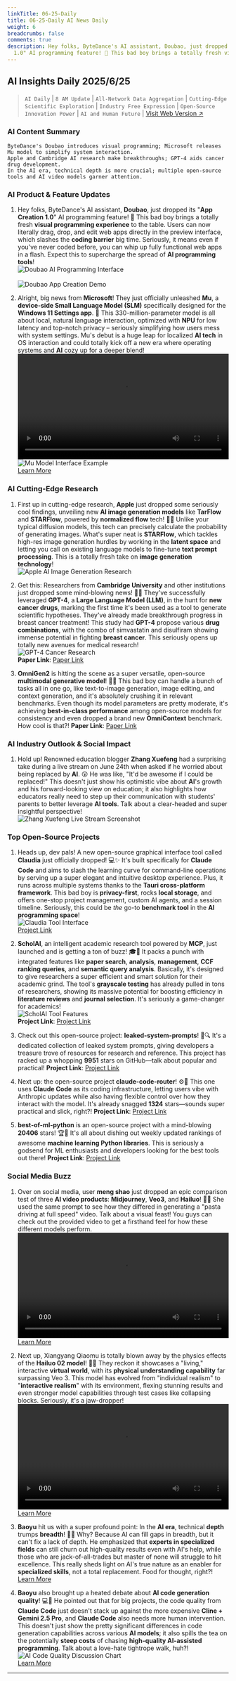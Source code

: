 ```yaml
---
linkTitle: 06-25-Daily
title: 06-25-Daily AI News Daily
weight: 6
breadcrumbs: false
comments: true
description: Hey folks, ByteDance's AI assistant, Doubao, just dropped its "App Creation
  1.0" AI programming feature! 🚀 This bad boy brings a totally fresh visual program...
---
```

## AI Insights Daily 2025/6/25

> `AI Daily` | `8 AM Update` | `All-Network Data Aggregation` | `Cutting-Edge Scientific Exploration` | `Industry Free Expression` | `Open-Source Innovation Power` | `AI and Human Future` | [Visit Web Version ↗️](https://yuansiwang.netlify.app/)

### **AI Content Summary**

```
ByteDance's Doubao introduces visual programming; Microsoft releases Mu model to simplify system interaction.
Apple and Cambridge AI research make breakthroughs; GPT-4 aids cancer drug development.
In the AI era, technical depth is more crucial; multiple open-source tools and AI video models garner attention.
```

### **AI Product & Feature Updates**

1.  Hey folks, ByteDance's AI assistant, **Doubao**, just dropped its "**App Creation 1.0**" AI programming feature! 🚀 This bad boy brings a totally fresh **visual programming experience** to the table. Users can now literally drag, drop, and edit web apps directly in the preview interface, which slashes the **coding barrier** big time. Seriously, it means even if you've never coded before, you can whip up fully functional web apps in a flash. Expect this to supercharge the spread of **AI programming tools**!
    <br/> ![Doubao AI Programming Interface](https://cdn.jsdmirror.com/gh/justlovemaki/imagehub@main/images/2025/07/news_01k023w3q5e5ws7cr6z2tj7b20.avif) <br/>
    <br/> ![Doubao App Creation Demo](https://cdn.jsdmirror.com/gh/justlovemaki/imagehub@main/images/2025/07/news_01k023w846e7ca1jf7fsf4sfen.avif) <br/>

2.  Alright, big news from **Microsoft**! They just officially unleashed **Mu**, a **device-side Small Language Model (SLM)** specifically designed for the **Windows 11 Settings app**. 🤯 This 330-million-parameter model is all about local, natural language interaction, optimized with **NPU** for low latency and top-notch privacy – seriously simplifying how users mess with system settings. Mu's debut is a huge leap for localized **AI tech** in OS interaction and could totally kick off a new era where operating systems and **AI** cozy up for a deeper blend!
    <video src="https://cdn.jsdmirror.com/gh/justlovemaki/imagehub@main/images/2025/07/news_01k023wgzke0tt14k1efzm24tc.mp4" controls="controls" width="100%"></video>
    <br/> ![Mu Model Interface Example](https://cdn.jsdmirror.com/gh/justlovemaki/imagehub@main/images/2025/07/news_01k023wr19fc4rjshf1cr7c4jr.avif) <br/>
    [Learn More](https://blogs.windows.com/windowsexperience/2025/06/23/introducing-mu-language-model-and-how-it-enabled-the-agent-in-windows-settings/)

### **AI Cutting-Edge Research**

1.  First up in cutting-edge research, **Apple** just dropped some seriously cool findings, unveiling new **AI image generation models** like **TarFlow** and **STARFlow**, powered by **normalized flow** tech! 🍏✨ Unlike your typical diffusion models, this tech can precisely calculate the probability of generating images. What's super neat is **STARFlow**, which tackles high-res image generation hurdles by working in the **latent space** and letting you call on existing language models to fine-tune **text prompt processing**. This is a totally fresh take on **image generation technology**!
    <br/> ![Apple AI Image Generation Research](https://cdn.jsdmirror.com/gh/justlovemaki/imagehub@main/images/2025/07/news_01k023wvzqeceb8h60h28cw714.avif) <br/>

2.  Get this: Researchers from **Cambridge University** and other institutions just dropped some mind-blowing news! 🤯💊 They've successfully leveraged **GPT-4**, a **Large Language Model (LLM)**, in the hunt for **new cancer drugs**, marking the first time it's been used as a tool to generate scientific hypotheses. They've already made breakthrough progress in breast cancer treatment! This study had **GPT-4** propose various **drug combinations**, with the combo of simvastatin and disulfiram showing immense potential in fighting **breast cancer**. This seriously opens up totally new avenues for medical research!
    <br/> ![GPT-4 Cancer Research](https://cdn.jsdmirror.com/gh/justlovemaki/imagehub@main/images/2025/07/news_01k023wza7ftjvdckn22qhjahn.avif) <br/>
    **Paper Link**: [Paper Link](https://royalsocietypublishing.org/doi/10.1098/rsif.2024.0674)

3.  **OmniGen2** is hitting the scene as a super versatile, open-source **multimodal generative model**! 🎨🤖 This bad boy can handle a bunch of tasks all in one go, like text-to-image generation, image editing, and context generation, and it's absolutely crushing it in relevant benchmarks. Even though its model parameters are pretty moderate, it's achieving **best-in-class performance** among open-source models for consistency and even dropped a brand new **OmniContext** benchmark. How cool is that?!
    **Paper Link**: [Paper Link](https://arxiv.org/abs/2506.18871)

### **AI Industry Outlook & Social Impact**

1.  Hold up! Renowned education blogger **Zhang Xuefeng** had a surprising take during a live stream on June 24th when asked if he worried about being replaced by **AI**. 😲 He was like, "It'd be awesome if I could be replaced!" This doesn't just show his optimistic vibe about **AI**'s growth and his forward-looking view on education; it also highlights how educators really need to step up their communication with students' parents to better leverage **AI tools**. Talk about a clear-headed and super insightful perspective!
    <br/> ![Zhang Xuefeng Live Stream Screenshot](https://cdn.jsdmirror.com/gh/justlovemaki/imagehub@main/images/2025/07/news_01k023x213ejzsxjg0k3nydbge.avif) <br/>

### **Top Open-Source Projects**

1.  Heads up, dev pals! A new open-source graphical interface tool called **Claudia** just officially dropped! 💻✨ It's built specifically for **Claude Code** and aims to slash the learning curve for command-line operations by serving up a super elegant and intuitive desktop experience. Plus, it runs across multiple systems thanks to the **Tauri cross-platform framework**. This bad boy is **privacy-first**, rocks **local storage**, and offers one-stop project management, custom AI agents, and a session timeline. Seriously, this could be *the* go-to **benchmark tool** in the **AI programming space**!
    <br/> ![Claudia Tool Interface](https://cdn.jsdmirror.com/gh/justlovemaki/imagehub@main/images/2025/07/news_01k023x4e3fkrv9vep71274bvk.avif) <br/>
    [Project Link](https://github.com/getAsterisk/claudia)

2.  **ScholAI**, an intelligent academic research tool powered by **MCP**, just launched and is getting a ton of buzz! 🎓🚀 It packs a punch with integrated features like **paper search**, **analysis**, **management**, **CCF ranking queries**, and **semantic query analysis**. Basically, it's designed to give researchers a super efficient and smart solution for their academic grind. The tool's **grayscale testing** has already pulled in tons of researchers, showing its massive potential for boosting efficiency in **literature reviews** and **journal selection**. It's seriously a game-changer for academics!
    <br/> ![ScholAI Tool Features](https://cdn.jsdmirror.com/gh/justlovemaki/imagehub@main/images/2025/07/news_01k023x792fqsskptv79pqb6wh.avif) <br/>
    **Project Link**: [Project Link](https://github.com/oDaiSuno/ScholAI)

3.  Check out this open-source project: **leaked-system-prompts**! 🌟🔍 It's a dedicated collection of leaked system prompts, giving developers a treasure trove of resources for research and reference. This project has racked up a whopping **9951** stars on GitHub—talk about popular and practical!
    **Project Link**: [Project Link](https://github.com/jujumilk3/leaked-system-prompts)

4.  Next up: the open-source project **claude-code-router**! ⚙️🔗 This one uses **Claude Code** as its coding infrastructure, letting users vibe with Anthropic updates while also having flexible control over how they interact with the model. It's already snagged **1324** stars—sounds super practical and slick, right?!
    **Project Link**: [Project Link](https://github.com/musistudio/claude-code-router)

5.  **best-of-ml-python** is an open-source project with a mind-blowing **20406** stars! 🏆🐍 It's all about dishing out weekly updated rankings of awesome **machine learning Python libraries**. This is seriously a godsend for ML enthusiasts and developers looking for the best tools out there!
    **Project Link**: [Project Link](https://github.com/ml-tooling/best-of-ml-python)

### **Social Media Buzz**

1.  Over on social media, user **meng shao** just dropped an epic comparison test of three **AI video products**: **Midjourney**, **Veo3**, and **Hailuo**! 🎥🍝 She used the same prompt to see how they differed in generating a "pasta driving at full speed" video. Talk about a visual feast! You guys can check out the provided video to get a firsthand feel for how these different models perform.
    <video src="https://cdn.jsdmirror.com/gh/justlovemaki/imagehub@main/images/2025/07/news_01k023xd5nf6hs163evn1qmajx.mp4" controls="controls" width="100%"></video>
    [Learn More](https://x.com/shao__meng/status/1937499181180158154)

2.  Next up, Xiangyang Qiaomu is totally blown away by the physics effects of the **Hailuo 02 model**! 🤯🌌 They reckon it showcases a "living," interactive **virtual world**, with its **physical understanding capability** far surpassing Veo 3. This model has evolved from "individual realism" to "**interactive realism**" with its environment, flexing stunning results and even stronger model capabilities through test cases like collapsing blocks. Seriously, it's a jaw-dropper!
    <video src="https://cdn.jsdmirror.com/gh/justlovemaki/imagehub@main/images/2025/07/news_01k023xmd8ek8vsg6kr5vchf64.mp4" controls="controls" width="100%"></video>
    [Learn More](https://x.com/vista8/status/1937376239788130652)

3.  **Baoyu** hit us with a super profound point: In the **AI era**, technical **depth** trumps **breadth**! 🤔🧠 Why? Because AI can fill gaps in breadth, but it can't fix a lack of depth. He emphasized that **experts in specialized fields** can still churn out high-quality results even with AI's help, while those who are jack-of-all-trades but master of none will struggle to hit excellence. This really sheds light on AI's true nature as an enabler for **specialized skills**, not a total replacement. Food for thought, right?!
    [Learn More](https://x.com/dotey/status/1937352533485171025)

4.  **Baoyu** also brought up a heated debate about **AI code generation quality**! 💻💸 He pointed out that for big projects, the code quality from **Claude Code** just doesn't stack up against the more expensive **Cline + Gemini 2.5 Pro**, and **Claude Code** also needs more human intervention. This doesn't just show the pretty significant differences in code generation capabilities across various **AI models**; it also spills the tea on the potentially **steep costs** of chasing **high-quality AI-assisted programming**. Talk about a love-hate tightrope walk, huh?!
    <br/> ![AI Code Quality Discussion Chart](https://cdn.jsdmirror.com/gh/justlovemaki/imagehub@main/images/2025/07/news_01k023xs6gfrqvf4c65bsh78xz.avif) <br/>
    [Learn More](https://x.com/dotey/status/1937221441658732730)

---